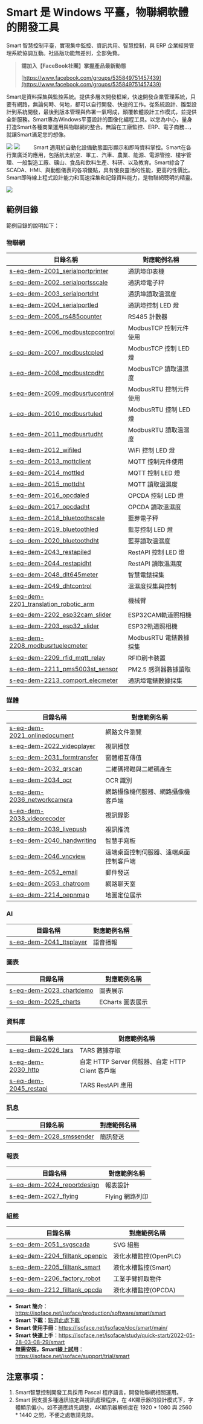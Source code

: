 # Smart 是 Windows 平臺，物聯網軟體的開發工具
Smart 智慧控制平臺，實現集中監控、資訊共用、智慧控制，與 ERP 企業經營管理系統協調互動。社區版功能無差別，全部免費。

> **請加入【FaceBook社團】掌握產品最新動態**
>
> [https://www.facebook.com/groups/535849751457439](https://www.facebook.com/groups/535849751457439)

Smart是資料採集與監控系統。提供多層次開發框架，快速開發企業管理系統，只要有網路，無論何時、何地，都可以自行開發、快速的工作。從系統設計、雛型設計到系統開發，最後到版本管理與佈署一氣呵成，顛覆軟體設計工作模式，並提供全新服務。Smart專為Windows平臺設計的圖像化編程工具。以您為中心，量身打造Smart各種商業運用與物聯網的整合。無論在工廠監控、ERP、電子商務…，就讓Smart滿足您的想像。

![](images/293460379_3280663695504804_6967167187231786745_n.jpg)
![](images/301021282_3310052172565956_7285342602475083083_n.jpg)
　　
 Smart 適用於自動化設備動態圖形顯示和即時資料掌控。Smart在各行業廣泛的應用，包括航太航空、軍工、汽車、農業、能源、電源管控、樓宇管理、一般製造工廠、礦山、食品和飲料生產、科研、以及教育。Smart綜合了SCADA、HMI、與動態儀表的各項優點，具有優良靈活的性能，更高的性價比。Smart即時線上程式設計能力和高速採集和記錄資料能力，是物聯網聰明的精靈。

 ![](images/293805065_3280663738838133_1169546592266513685_n.jpg)

 ## 範例目錄

範例目錄的說明如下：

### 物聯網

|目錄名稱|對應範例名稱|
|-------|------------|
|[s-eq-dem-2001_serialportprinter](demo/iot/s-eq-dem-2001_serialportprinter/)|通訊埠印表機|
|[s-eq-dem-2002_serialportsscale](demo/iot/s-eq-dem-2002_serialportsscale/)|通訊埠電子秤|
|[s-eq-dem-2003_serialportdht](demo/iot/s-eq-dem-2003_serialportdht/)|通訊埠讀取溫濕度|
|[s-eq-dem-2004_serialportled](demo/iot/s-eq-dem-2004_serialportled/)|通訊埠控制 LED 燈|
|[s-eq-dem-2005_rs485counter](demo/iot/s-eq-dem-2005_rs485counter/)|RS485 計數器|
|[s-eq-dem-2006_modbustcpcontrol](demo/iot/s-eq-dem-2006_modbustcpcontrol/)|ModbusTCP 控制元件使用|
|[s-eq-dem-2007_modbustcpled](demo/iot/s-eq-dem-2007_modbustcpled/)|ModbusTCP 控制 LED 燈|
|[s-eq-dem-2008_modbustcpdht](demo/iot/s-eq-dem-2008_modbustcpdht/)| ModbusTCP 讀取溫濕度|
|[s-eq-dem-2009_modbusrtucontrol](demo/iot/s-eq-dem-2009_modbusrtucontrol/)| ModbusRTU 控制元件使用|
|[s-eq-dem-2010_modbusrtuled](demo/iot/s-eq-dem-2010_modbusrtuled/)| ModbusRTU 控制 LED 燈|
|[s-eq-dem-2011_modbusrtudht](demo/iot/s-eq-dem-2011_modbusrtudht/)|ModbusRTU 讀取溫濕度|
|[s-eq-dem-2012_wifiled](demo/iot/s-eq-dem-2012_wifiled/)|WiFi 控制 LED 燈|
|[s-eq-dem-2013_mqttclient](demo/iot/s-eq-dem-2013_mqttclient/)| MQTT 控制元件使用|
|[s-eq-dem-2014_mqttled](demo/iot/s-eq-dem-2014_mqttled/)|MQTT 控制 LED 燈|
|[s-eq-dem-2015_mqttdht](demo/iot/s-eq-dem-2015_mqttdht/)| MQTT 讀取溫濕度|
|[s-eq-dem-2016_opcdaled](demo/iot/s-eq-dem-2016_opcdaled/)| OPCDA 控制 LED 燈|
|[s-eq-dem-2017_opcdadht](demo/iot/s-eq-dem-2017_opcdadht/)| OPCDA 讀取溫濕度|
|[s-eq-dem-2018_bluetoothscale](demo/iot/s-eq-dem-2018_bluetoothscale/)| 藍芽電子秤|
|[s-eq-dem-2019_bluetoothled](demo/iot/s-eq-dem-2019_bluetoothled/)|藍芽控制 LED 燈|
|[s-eq-dem-2020_bluetoothdht](demo/iot/s-eq-dem-2020_bluetoothdht/)| 藍芽讀取溫濕度|
|[s-eq-dem-2043_restapiled](demo/iot/s-eq-dem-2043_restapiled/)|RestAPI 控制 LED 燈|
|[s-eq-dem-2044_restapidht](demo/iot/s-eq-dem-2044_restapidht/)|RestAPI 讀取溫濕度|
|[s-eq-dem-2048_dlt645meter](demo/iot/s-eq-dem-2048_dlt645meter/)|智慧電錶採集|
|[s-eq-dem-2049_dhtcontrol](demo/iot/s-eq-dem-2049_dhtcontrol/)|溫濕度採集與控制|
|[s-eq-dem-2201_translation_robotic_arm](demo/iot/s-eq-dem-2201_translation_robotic_arm/)|機械臂|
|[s-eq-dem-2202_esp32cam_slider](demo/iot/s-eq-dem-2202_esp32cam_slider/)|ESP32CAM軌道照相機|
|[s-eq-dem-2203_esp32_slider](demo/iot/s-eq-dem-2203_esp32_slider/)|ESP32軌道照相機|
|[s-eq-dem-2208_modbusrtuelecmeter](demo/iot/s-eq-dem-2208_modbusrtuelecmeter/)|ModbusRTU 電錶數據採集|
|[s-eq-dem-2209_rfid_mqtt_relay](demo/iot/s-eq-dem-2209_rfid_mqtt_relay/)|RFID刷卡裝置|
|[s-eq-dem-2211_pms5003st_sensor](demo/iot/s-eq-dem-2211_pms5003st_sensor/)|PM2.5 感測器數據讀取|
|[s-eq-dem-2213_comport_elecmeter](demo/iot/s-eq-dem-2213_comport_elecmeter/)|通訊埠電錶數據採集|

### 媒體

|目錄名稱|對應範例名稱|
|-------|------------|
|[s-eq-dem-2021_onlinedocument](media/s-eq-dem-2021_onlinedocument/)| 網路文件瀏覽|
|[s-eq-dem-2022_videoplayer](media/s-eq-dem-2022_videoplayer)|視訊播放|
|[s-eq-dem-2031_formtransfer](media/s-eq-dem-2031_formtransfer/)| 窗體相互傳值|
|[s-eq-dem-2032_qrscan](media/s-eq-dem-2032_qrscan/)|二維碼掃瞄與二維碼產生|
|[s-eq-dem-2034_ocr](meida/s-eq-dem-2034_ocr/)|OCR 識別|
|[s-eq-dem-2036_networkcamera](media/s-eq-dem-2036_networkcamera/)|網路攝像機伺服器、網路攝像機客戶端|
|[s-eq-dem-2038_videorecoder](media/s-eq-dem-2038_videorecoder/)|視訊錄影|
|[s-eq-dem-2039_livepush](media/s-eq-dem-2039_livepush/)|視訊推流|
|[s-eq-dem-2040_handwriting](media/s-eq-dem-2040_handwriting/)|智慧手寫板|
|[s-eq-dem-2046_vncview](media/s-eq-dem-2046_vncview/)| 遠端桌面控制伺服器、遠端桌面控制客戶端|
|[s-eq-dem-2052_email](media/s-eq-dem-2052_email/)|郵件發送|
|[s-eq-dem-2053_chatroom](media/s-eq-dem-2053_chatroom/)|網路聊天室|
|[s-eq-dem-2214_oepnmap](media/s-eq-dem-2214_openmap/)|地圖定位展示|

### AI

|目錄名稱|對應範例名稱|
|-------|------------|
|[s-eq-dem-2041_ttsplayer](demo/ai/s-eq-dem-2041_ttsplayer/)|語音播報|

### 圖表

|目錄名稱|對應範例名稱|
|-------|------------|
|[s-eq-dem-2023_chartdemo](demo/chart/s-eq-dem-2023_chartdemo/)|圖表展示|
|[s-eq-dem-2025_charts](demo/chart/s-eq-dem-2025_charts/)|ECharts 圖表展示|

### 資料庫

|目錄名稱|對應範例名稱|
|-------|------------|
|[s-eq-dem-2026_tars](demo/database/s-eq-dem-2026_tars/)|TARS 數據存取|
|[s-eq-dem-2030_http](demo/database/s-eq-dem-2030_http/)|自定 HTTP Server 伺服器、自定 HTTP Client 客戶端|
|[s-eq-dem-2045_restapi](demo/database/s-eq-dem-2045_restapi/)| TARS RestAPI 應用|


### 訊息

|目錄名稱|對應範例名稱|
|-------|------------|
|[s-eq-dem-2028_smssender](demo/message/s-eq-dem-2028_smssender/)| 簡訊發送|

### 報表

|目錄名稱|對應範例名稱|
|-------|------------|
|[s-eq-dem-2024_reportdesign](demo/report/s-eq-dem-2024_reportdesign/)|報表設計|
|[s-eq-dem-2027_flying](demo/report/s-eq-dem-2027_flying/)|Flying 網路列印|

### 組態

|目錄名稱|對應範例名稱|
|-------|------------|
|[s-eq-dem-2051_svgscada](demo/scada/s-eq-dem-2051_svgscada/)| SVG 組態|
|[s-eq-dem-2204_filltank_openplc](demo/scada/s-eq-dem-2204_filltank_openplc/)|液化水槽監控(OpenPLC)|
|[s-eq-dem-2205_filltank_smart](demo/scada/s-eq-dem-2205_filltank_smart/)|液化水槽監控(Smart)|
|[s-eq-dem-2206_factory_robot](demo/scada/s-eq-dem-2206_factory_robot/)|工業手臂抓取物件|
|[s-eq-dem-2212_filltank_opcda](demo/scada/s-eq-dem-2212_filltank_opcda/)|液化水槽監控(OPCDA)|

 * **Smart 簡介**：https://isoface.net/isoface/production/software/smart/smart
* **Smart 下載**：[點選此處下載](https://github.com/isoface-iot/Smart/releases/latest)
* **Smart 使用手冊**：https://isoface.net/isoface/doc/smart/main/
* **Smart 快速上手**：https://isoface.net/isoface/study/quick-start/2022-05-28-03-08-29/smart
* **無需安裝，Smart線上試用**：https://isoface.net/isoface/support/trial/smart



## 注意事項：
1. Smart智慧控制開發工具採用 Pascal 程序語言，開發物聯網相關運用。
2. Smart 因支援多種通訊協定與視訊處理程序，在 4K顯示器的設計模式下，字體顯示偏小，如不適應請先調整，4K顯示器解析度在 1920 * 1080 與 2560 * 1440 之間，不便之處敬請見諒。